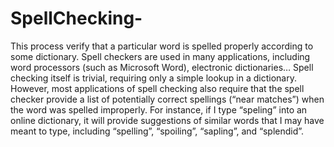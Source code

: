 # SpellChecking-
This process verify that a particular word is spelled properly according to some dictionary. Spell checkers are used in many applications, including word processors (such as Microsoft Word), electronic dictionaries…
Spell checking itself is trivial, requiring only a simple lookup in a dictionary. However, most applications of spell checking also require that the spell checker provide a list of potentially 
correct spellings (“near matches”) when the word was spelled improperly. For instance, if I type 
“speling” into an online dictionary, it will provide suggestions of similar words that I may have 
meant to type, including “spelling”, “spoiling”, “sapling”, and “splendid”.
